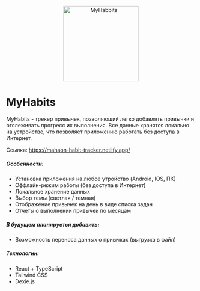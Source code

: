 <p align="center">
<img src="https://i.ibb.co/VMR0G9t/calendar-1.png" width=200 alt="MyHabbits" border="0">
</p>

# MyHabits

MyHabits - трекер привычек, позволяющий легко добавлять привычки и отслеживать прогресс их выполнения. 
Все данные хранятся локально на устройстве, что позволяет приложению работать без доступа в Интернет.

Ссылка: https://mahaon-habit-tracker.netlify.app/

##### Особенности:
- Установка приложения на любое утройство (Android, IOS, ПК)
- Оффлайн-режим работы (без доступа в Интернет)
- Локальное хранение данных
- Выбор темы (светлая / темная)
- Отображение привычек на день в виде списка задач
- Отчеты о выполнении привычек по месяцам 


##### В будущем планируется добавить:
- Возможность переноса данных о приычках (выгрузка в файл)

##### Технологии:
- React + TypeScript
- Tailwind CSS
- Dexie.js
